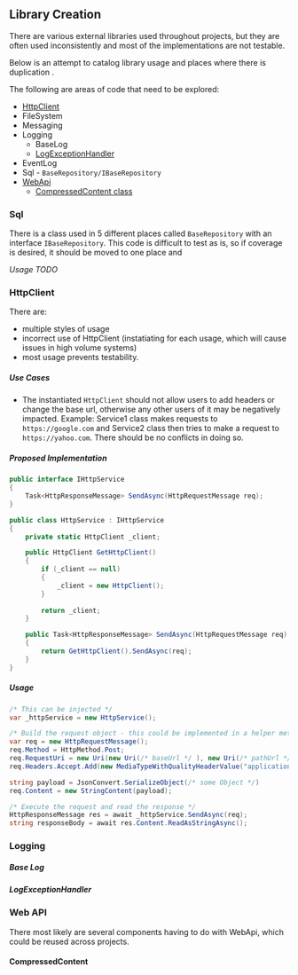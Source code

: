 ## Library Creation

There are various external libraries used throughout projects, but they are often used inconsistently and most of the implementations are not testable.

Below is an attempt to catalog library usage and places where there is duplication .

The following are areas of code that need to be explored:

* [HttpClient](#HttpClient)
* FileSystem
* Messaging
* Logging
    * BaseLog
    * [LogExceptionHandler](#LogExceptionHandler)
* EventLog
* Sql - `BaseRepository/IBaseRepository`
* [WebApi](#WebApi)
    * [CompressedContent class](#CompressedContent)
    

<a name="Sql"></a>
### Sql

There is a class used in 5 different places called `BaseRepository` with an interface `IBaseRepository`. This code is difficult to test as is, so if coverage is desired, it should be moved to one place and

*Usage*
*TODO*


<a name="HttpClient"></a>
### HttpClient 

There are:
* multiple styles of usage
* incorrect use of HttpClient (instatiating for each usage, which will cause issues in high volume systems)
* most usage prevents testability.

##### Use Cases

* The instantiated `HttpClient` should not allow users to add headers or change the base url, otherwise any other users of it may be negatively impacted. Example: Service1 class makes requests to `https://google.com` and Service2 class then tries to make a request to `https://yahoo.com`. There should be no conflicts in doing so.

##### Proposed Implementation

```csharp
public interface IHttpService
{
    Task<HttpResponseMessage> SendAsync(HttpRequestMessage req);
}

public class HttpService : IHttpService
{
    private static HttpClient _client;

    public HttpClient GetHttpClient()
    {
        if (_client == null)
        {
            _client = new HttpClient();
        }
        
        return _client;
    }

    public Task<HttpResponseMessage> SendAsync(HttpRequestMessage req)
    {
        return GetHttpClient().SendAsync(req);
    }
}
```

##### Usage

```csharp
/* This can be injected */
var _httpService = new HttpService();

/* Build the request object - this could be implemented in a helper method which can be tested */
var req = new HttpRequestMessage();
req.Method = HttpMethod.Post;
req.RequestUri = new Uri(new Uri(/* baseUrl */ ), new Uri(/* pathUrl */, UriKind.Relative));
req.Headers.Accept.Add(new MediaTypeWithQualityHeaderValue("application/json"));

string payload = JsonConvert.SerializeObject(/* some Object */)
req.Content = new StringContent(payload);

/* Execute the request and read the response */
HttpResponseMessage res = await _httpService.SendAsync(req);
string responseBody = await res.Content.ReadAsStringAsync();
```

### Logging


<a name="BaseLog"></a>
##### Base Log

<a name="LogExceptionHandler"></a>
##### LogExceptionHandler




<a name="WebApi"></a>
### Web API

There most likely are several components having to do with WebApi, which could be reused across projects.

<a name="CompressedContent"></a>
#### CompressedContent




